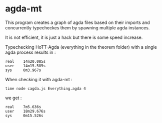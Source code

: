 # agda-mt

This program creates a graph of agda files based on their imports and concurrently typecheckes them by spawning multiple agda instances.

It is not efficient, it is just a hack but there is some speed increase.

Typechecking HoTT-Agda (everything in the theorem folder) with a single agda process results in :


```
real    14m20.085s
user    14m15.585s
sys     0m3.967s
```

When checking it with agda-mt :

```
time node cagda.js Everything.agda 4
```

we get :

```
real    7m5.636s
user    18m29.676s
sys     0m15.526s
```


